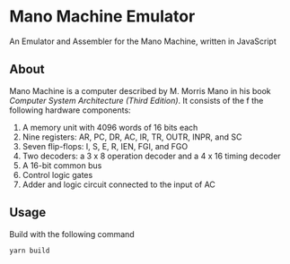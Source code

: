 # Mano Machine Emulator
An Emulator and Assembler for the Mano Machine, written in JavaScript

## About
Mano Machine is a computer described by M. Morris Mano in his book *Computer System Architecture (Third Edition)*.
It consists of the f the following hardware components:
1. A memory unit with 4096 words of 16 bits each
2. Nine registers: AR, PC, DR, AC, IR, TR, OUTR, INPR, and SC
3. Seven flip-flops: I, S, E, R, IEN, FGI, and FGO
4. Two decoders: a 3 x 8 operation decoder and a 4 x 16 timing decoder
5. A 16-bit common bus
6. Control logic gates
7. Adder and logic circuit connected to the input of AC

## Usage
Build with the following command
```bash
yarn build
```